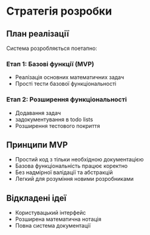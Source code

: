 # Стратегія розробки

## План реалізації

Система розробляється поетапно:

### Етап 1: Базові функції (MVP)
- Реалізація основних математичних задач
- Прості тести базової функціональності

### Етап 2: Розширення функціональності
- Додавання  задач 
- задокументування в todo lists
- Розширення тестового покриття

## Принципи MVP
- Простий код з тільки необхідною документацією
- Базова функціональність працює коректно
- Без надмірної валідації та абстракцій
- Легкий для розуміння новими розробниками

## Відкладені ідеї
- Користувацький інтерфейс
- Розширена математична нотація
- Повна система документації


